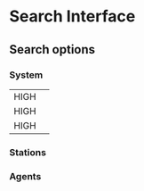 # Search Interface
## Search options
### System
|  |  |
|--|--|
| HIGH |  |
| HIGH |  |
| HIGH |  |

### Stations

### Agents
<!--stackedit_data:
eyJoaXN0b3J5IjpbMTgxMDc2OTU0NSw4ODg1NzI0OSwtODcyMD
UwMjhdfQ==
-->